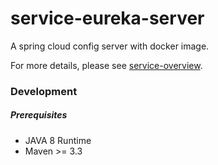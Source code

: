 # service-eureka-server

A spring cloud config server with docker image.

For more details, please see [service-overview](https://github.com/dotterbear/service-overview).

### Development

##### Prerequisites
* JAVA 8 Runtime
* Maven >= 3.3